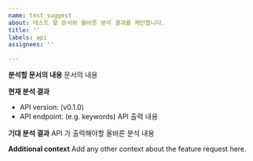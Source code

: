 ```yaml
---
name: test_suggest
about: 테스트 할 문서와 올바른 분석 결과를 제안합니다.
title: ''
labels: api
assignees: ''

---
```


**분석할 문서의 내용**
문서의 내용

**현재 분석 결과**
- API version: (v0.1.0)
- API endpoint: (e.g. keywords)
API 출력 내용

**기대 분석 결과**
API 가 출력해야할 올바른 분석 내용

**Additional context**
Add any other context about the feature request here.
